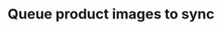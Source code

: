 ---
title: "Queue product images to sync"
name: "sourcemeta_apifact"
key: "queue_fetch_images"
description: "Queue fetch_images item after processing sync_product"
user_friendly_description: "Once a product has been created in Stock2Shop, we will fetch the images from your ERP / Accounting System to add to the relevant products on Stock2Shop."
default: "false"
values: []
tags: [sourcemeta,apifact,iq-retail,microsoft-dynamics-nav,omni-accounts,sage-50cloud-pastel-partner,sage-50cloud-pastel-xpress,sage-100-evolution,sage-200-evolution,sage-300cloud,sage-x3,sap-business-one,syspro,custom-database]
type: "meta"
process: "products"
headless: true
---